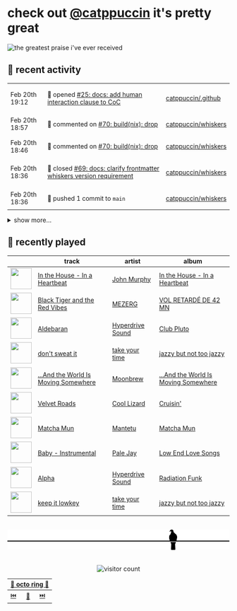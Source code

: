 # check out [@catppuccin](https://github.com/catppuccin) it's pretty great

![the greatest praise i've ever received](https://github.com/user-attachments/assets/ad888e4f-7a22-4eac-85a7-744eacd8eb46)

## 📅 recent activity

<!-- SCRIPT:REPLACE:GITHUB -->
<table>
<tbody>
<tr>
<td><span title='2025-02-20T19:12:10+00:00'>Feb 20th 19:12</span></td>
<td>

🚀 opened [#25: docs: add human interaction clause to CoC](https://github.com/catppuccin/.github/pull/25)

</td>
<td>

[catppuccin/.github](https://github.com/catppuccin/.github)

</td>
</tr>
<tr>
<td><span title='2025-02-20T18:57:43+00:00'>Feb 20th 18:57</span></td>
<td>

💬 commented on [#70: build(nix): drop](https://github.com/catppuccin/whiskers/pull/70)

</td>
<td>

[catppuccin/whiskers](https://github.com/catppuccin/whiskers)

</td>
</tr>
<tr>
<td><span title='2025-02-20T18:46:20+00:00'>Feb 20th 18:46</span></td>
<td>

💬 commented on [#70: build(nix): drop](https://github.com/catppuccin/whiskers/pull/70)

</td>
<td>

[catppuccin/whiskers](https://github.com/catppuccin/whiskers)

</td>
</tr>
<tr>
<td><span title='2025-02-20T18:36:43+00:00'>Feb 20th 18:36</span></td>
<td>

🎉 closed [#69: docs: clarify frontmatter whiskers version requirement](https://github.com/catppuccin/whiskers/pull/69)

</td>
<td>

[catppuccin/whiskers](https://github.com/catppuccin/whiskers)

</td>
</tr>
<tr>
<td><span title='2025-02-20T18:36:44+00:00'>Feb 20th 18:36</span></td>
<td>

🚢 pushed 1 commit to `main`

</td>
<td>

[catppuccin/whiskers](https://github.com/catppuccin/whiskers)

</td>
</tr>
</tbody>
</table>

<details>
<summary>show more...</summary>
<table>
<tbody>
<tr>
<td><span title='2025-02-20T18:13:36+00:00'>Feb 20th 18:13</span></td>
<td>

🔍 reviewed [#31: feat: overhaul](https://github.com/catppuccin/rofi/pull/31)

</td>
<td>

[catppuccin/rofi](https://github.com/catppuccin/rofi)

</td>
</tr>
<tr>
<td><span title='2025-02-20T11:16:52+00:00'>Feb 20th 11:16</span></td>
<td>

⭐ starred a repository

</td>
<td>

[release-plz/release-plz](https://github.com/release-plz/release-plz)

</td>
</tr>
<tr>
<td><span title='2025-02-19T19:41:23+00:00'>Feb 19th 19:41</span></td>
<td>

🚢 pushed 1 commit to `main`

</td>
<td>

[catppuccin/catppuccin](https://github.com/catppuccin/catppuccin)

</td>
</tr>
<tr>
<td><span title='2025-02-19T19:41:23+00:00'>Feb 19th 19:41</span></td>
<td>

✅ closed [#2256: ModOrganizer2](https://github.com/catppuccin/catppuccin/issues/2256)

</td>
<td>

[catppuccin/catppuccin](https://github.com/catppuccin/catppuccin)

</td>
</tr>
<tr>
<td><span title='2025-02-19T19:41:22+00:00'>Feb 19th 19:41</span></td>
<td>

🎉 closed [#2682: docs: add catppuccin/mod-organizer-2](https://github.com/catppuccin/catppuccin/pull/2682)

</td>
<td>

[catppuccin/catppuccin](https://github.com/catppuccin/catppuccin)

</td>
</tr>
<tr>
<td><span title='2025-02-19T19:40:40+00:00'>Feb 19th 19:40</span></td>
<td>

🚀 opened [#2682: docs: add catppuccin/mod-organizer-2](https://github.com/catppuccin/catppuccin/pull/2682)

</td>
<td>

[catppuccin/catppuccin](https://github.com/catppuccin/catppuccin)

</td>
</tr>
<tr>
<td><span title='2025-02-19T17:15:32+00:00'>Feb 19th 17:15</span></td>
<td>

💬 commented on [#2256: ModOrganizer2](https://github.com/catppuccin/catppuccin/issues/2256)

</td>
<td>

[catppuccin/catppuccin](https://github.com/catppuccin/catppuccin)

</td>
</tr>
<tr>
<td><span title='2025-02-19T17:11:57+00:00'>Feb 19th 17:11</span></td>
<td>

💬 commented on [#70: build(nix): drop](https://github.com/catppuccin/whiskers/pull/70)

</td>
<td>

[catppuccin/whiskers](https://github.com/catppuccin/whiskers)

</td>
</tr>
<tr>
<td><span title='2025-02-19T17:07:02+00:00'>Feb 19th 17:07</span></td>
<td>

💬 commented on [#2256: ModOrganizer2](https://github.com/catppuccin/catppuccin/issues/2256)

</td>
<td>

[catppuccin/catppuccin](https://github.com/catppuccin/catppuccin)

</td>
</tr>
<tr>
<td><span title='2025-02-17T21:36:42+00:00'>Feb 17th 21:36</span></td>
<td>

💬 commented on [#10: Small fixes](https://github.com/catppuccin/thelounge/pull/10)

</td>
<td>

[catppuccin/thelounge](https://github.com/catppuccin/thelounge)

</td>
</tr>
<tr>
<td><span title='2025-02-17T21:36:38+00:00'>Feb 17th 21:36</span></td>
<td>

🚢 pushed 1 commit to `main`

</td>
<td>

[catppuccin/thelounge](https://github.com/catppuccin/thelounge)

</td>
</tr>
<tr>
<td><span title='2025-02-17T21:36:37+00:00'>Feb 17th 21:36</span></td>
<td>

🎉 closed [#10: Small fixes](https://github.com/catppuccin/thelounge/pull/10)

</td>
<td>

[catppuccin/thelounge](https://github.com/catppuccin/thelounge)

</td>
</tr>
<tr>
<td><span title='2025-02-17T21:25:42+00:00'>Feb 17th 21:25</span></td>
<td>

🔍 reviewed [#167: chore: friendship ended with Vercel, now GitHub is my best friend](https://github.com/catppuccin/website/pull/167)

</td>
<td>

[catppuccin/website](https://github.com/catppuccin/website)

</td>
</tr>
<tr>
<td><span title='2025-02-17T21:24:21+00:00'>Feb 17th 21:24</span></td>
<td>

💬 commented on [#167: chore: friendship ended with Vercel, now GitHub is my best friend](https://github.com/catppuccin/website/pull/167)

</td>
<td>

[catppuccin/website](https://github.com/catppuccin/website)

</td>
</tr>
<tr>
<td><span title='2025-02-17T20:44:58+00:00'>Feb 17th 20:44</span></td>
<td>

💬 commented on [#65: Add crossed out modifier for deprecated diagnostics](https://github.com/catppuccin/helix/pull/65)

</td>
<td>

[catppuccin/helix](https://github.com/catppuccin/helix)

</td>
</tr>
<tr>
<td><span title='2025-02-17T20:27:00+00:00'>Feb 17th 20:27</span></td>
<td>

🚢 pushed 1 commit to `main`

</td>
<td>

[catppuccin/helix](https://github.com/catppuccin/helix)

</td>
</tr>
</tbody>
</table>
</details>
<!-- SCRIPT:REPLACE:GITHUB -->

## 🎵 recently played

<!-- SCRIPT:REPLACE:SPOTIFY -->
| | track | artist | album |
| - | - | - | - |
| <img src="https://i.scdn.co/image/ab67616d0000485118d434f009f3bf0f4115290c" width="48" height="48"> | [In the House - In a Heartbeat](https://open.spotify.com/track/0cWPe8mPRyLMxxe94eRVzs) | [John Murphy](https://open.spotify.com/artist/4UGoqrmNHDJ166XD6DtZni) | [In the House - In a Heartbeat](https://open.spotify.com/track/0cWPe8mPRyLMxxe94eRVzs) |
| <img src="https://i.scdn.co/image/ab67616d00004851760d2631b6496f46d8bdc27b" width="48" height="48"> | [Black Tiger and the Red Vibes](https://open.spotify.com/track/5RkFlUow8hhCPd2ybDJh5K) | [MEZERG](https://open.spotify.com/artist/7G9gz8bsP8VM5CMFTSBvNe) | [VOL RETARDÉ DE 42 MN](https://open.spotify.com/track/5RkFlUow8hhCPd2ybDJh5K) |
| <img src="https://i.scdn.co/image/ab67616d00004851c5bc486b267e6bd877c61ce9" width="48" height="48"> | [Aldebaran](https://open.spotify.com/track/1J0QSDJ1uvUzP991ufGQpp) | [Hyperdrive Sound](https://open.spotify.com/artist/5qsgwNthCvc282o9dstOMP) | [Club Pluto](https://open.spotify.com/track/1J0QSDJ1uvUzP991ufGQpp) |
| <img src="https://i.scdn.co/image/ab67616d0000485152bb44a47daaf9addc8e4992" width="48" height="48"> | [don't sweat it](https://open.spotify.com/track/2exFjy4xYVjEkey1Eb3sAC) | [take your time](https://open.spotify.com/artist/21PAJwO0H94xCT4wStKtaE) | [jazzy but not too jazzy](https://open.spotify.com/track/2exFjy4xYVjEkey1Eb3sAC) |
| <img src="https://i.scdn.co/image/ab67616d0000485118d78aa555ed42af8a11db27" width="48" height="48"> | [...And the World Is Moving Somewhere](https://open.spotify.com/track/678YMJdXSPcP8Lpfw2Ov3A) | [Moonbrew](https://open.spotify.com/artist/4hIbcgjW07lDwyea7mJh4w) | [...And the World Is Moving Somewhere](https://open.spotify.com/track/678YMJdXSPcP8Lpfw2Ov3A) |
| <img src="https://i.scdn.co/image/ab67616d000048518131874be9a8b73731680e65" width="48" height="48"> | [Velvet Roads](https://open.spotify.com/track/0ZBnRJYgCZf50NMvZI8z59) | [Cool Lizard](https://open.spotify.com/artist/42PY2qW7MKny7mWzs80ebY) | [Cruisin'](https://open.spotify.com/track/0ZBnRJYgCZf50NMvZI8z59) |
| <img src="https://i.scdn.co/image/ab67616d00004851eec419702d2c96951d1cfde8" width="48" height="48"> | [Matcha Mun](https://open.spotify.com/track/6ab092IGGHILPufKGSKweU) | [Mantetu](https://open.spotify.com/artist/29OdSwPfuMNDXd1h5R2McY) | [Matcha Mun](https://open.spotify.com/track/6ab092IGGHILPufKGSKweU) |
| <img src="https://i.scdn.co/image/ab67616d000048512361ea4e4546ed83b2e28e93" width="48" height="48"> | [Baby - Instrumental](https://open.spotify.com/track/5mGAK2suXHvmL1BLo4p10s) | [Pale Jay](https://open.spotify.com/artist/7H3z77VbkJcCcFilmKqKNM) | [Low End Love Songs](https://open.spotify.com/track/5mGAK2suXHvmL1BLo4p10s) |
| <img src="https://i.scdn.co/image/ab67616d0000485115b6b70122613bb65b841816" width="48" height="48"> | [Alpha](https://open.spotify.com/track/1aAuNoC76d6AYu8b8SOtB6) | [Hyperdrive Sound](https://open.spotify.com/artist/5qsgwNthCvc282o9dstOMP) | [Radiation Funk](https://open.spotify.com/track/1aAuNoC76d6AYu8b8SOtB6) |
| <img src="https://i.scdn.co/image/ab67616d0000485152bb44a47daaf9addc8e4992" width="48" height="48"> | [keep it lowkey](https://open.spotify.com/track/0JUC9mxBzwqi7FQ2vrzK9r) | [take your time](https://open.spotify.com/artist/21PAJwO0H94xCT4wStKtaE) | [jazzy but not too jazzy](https://open.spotify.com/track/0JUC9mxBzwqi7FQ2vrzK9r) |

<!-- SCRIPT:REPLACE:SPOTIFY -->

<br>

<div align="center">

<picture>
    <source media="(prefers-color-scheme: light)" srcset="assets/pigeon-light.svg">
    <source media="(prefers-color-scheme: dark)" srcset="assets/pigeon-dark.svg">
    <img alt="pigeon sitting on a wire" src="assets/pigeon-light.svg">
</picture>

<br>
<br>

![visitor count](https://profile-counter.glitch.me/backwardspy/count.svg)

<table>
    <thead>
        <th colspan="3"><a href="https://octo-ring.com">🐙 octo ring 🐙</a></th>
    </thead>
    <tbody>
        <td><a href="https://octo-ring.com/p/backwardspy/prev">⏮️</a></td>
        <td><a href="https://octo-ring.com/p/backwardspy/random">🔀</a></td>
        <td><a href="https://octo-ring.com/p/backwardspy/next">⏭️</a></td>
    </tbody>
</table>

</div>
